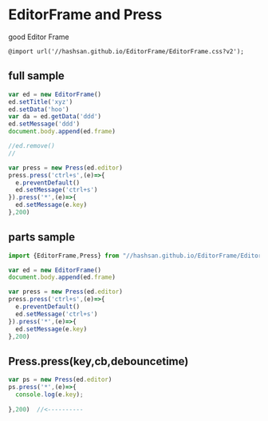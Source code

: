 # EditorFrame and Press
good Editor Frame

```
@import url('//hashsan.github.io/EditorFrame/EditorFrame.css?v2');
```

## full sample
```js
var ed = new EditorFrame()
ed.setTitle('xyz')
ed.setData('hoo')
var da = ed.getData('ddd')
ed.setMessage('ddd')
document.body.append(ed.frame)

//ed.remove()
//

var press = new Press(ed.editor)
press.press('ctrl+s',(e)=>{
  e.preventDefault()
  ed.setMessage('ctrl+s')
}).press('*',(e)=>{
  ed.setMessage(e.key)  
},200)

```

## parts sample
```js
import {EditorFrame,Press} from "//hashsan.github.io/EditorFrame/EditorFrame.js";

var ed = new EditorFrame()
document.body.append(ed.frame)

var press = new Press(ed.editor)
press.press('ctrl+s',(e)=>{
  e.preventDefault()
  ed.setMessage('ctrl+s')
}).press('*',(e)=>{
  ed.setMessage(e.key)  
},200)
```

## Press.press(key,cb,debouncetime)
```js
var ps = new Press(ed.editor)
ps.press('*',(e)=>{
  console.log(e.key);
  
},200)  //<----------

```
